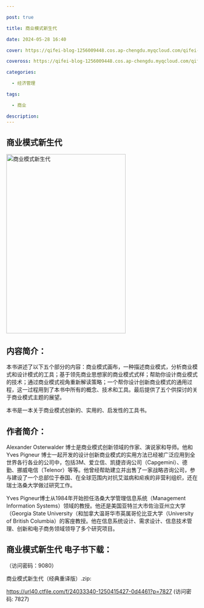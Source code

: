 ```yaml
---

post: true

title: 商业模式新生代

date: 2024-05-28 16:40

cover: https://qifei-blog-1256009448.cos.ap-chengdu.myqcloud.com/qifei-blog/65eebd249f345e8d030ca41d.jpg

coveross: https://qifei-blog-1256009448.cos.ap-chengdu.myqcloud.com/qifei-blog/65eebd249f345e8d030ca41d.jpg

categories:

  - 经济管理

tags:

  - 商业

description:
---
```


## 商业模式新生代
<img alt="商业模式新生代 " class="aligncenter loading" data-was-processed="true" decoding="async" fetchpriority="high" height="471" src="https://qifei-blog-1256009448.cos.ap-chengdu.myqcloud.com/qifei-blog/65eebd249f345e8d030ca41d.jpg" style="cursor: zoom-in;" width="314"/>

## 内容简介：

本书讲述了以下五个部分的内容：商业模式画布，一种描述商业模式，分析商业模式和设计模式的工具；基于领先商业思想家的商业模式式样；帮助你设计商业模式的技术；通过商业模式视角重新解读策略；一个帮你设计创新商业模式的通用过程，这一过程用到了本书中所有的概念、技术和工具。最后提供了五个供探讨的关于商业模式主题的展望。

本书是一本关于商业模式创新的、实用的、启发性的工具书。

## 作者简介：

Alexander Osterwalder 博士是商业模式创新领域的作家、演说家和导师。他和 Yves Pigneur 博士一起开发的设计创新商业模式的实用方法已经被广泛应用到全世界各行各业的公司中，包括3M、爱立信、凯捷咨询公司（Capgemini）、德勤、挪威电信（Telenor）等等。他曾经帮助建立并出售了一家战略咨询公司，参与建设了一个总部位于泰国、在全球范围内对抗艾滋病和疟疾的非营利组织，还在瑞士洛桑大学做过研究工作。

Yves Pigneur博士从1984年开始担任洛桑大学管理信息系统（Management Information Systems）领域的教授。他还是美国亚特兰大市佐治亚州立大学（Georgia State University（和加拿大温哥华市英属哥伦比亚大学（University of British Columbia）的客座教授。他在信息系统设计、需求设计、信息技术管理、创新和电子商务领域领导了多个研究项目。

## 商业模式新生代 电子书下载：

 （访问密码：9080）

商业模式新生代（经典重译版）.zip: 

https://url40.ctfile.com/f/24033340-1250415427-0d4461?p=7827 (访问密码: 7827)
